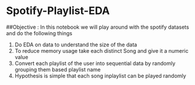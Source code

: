 # Spotify-Playlist-EDA

##Objective : In this notebook we will play around with the spotify datasets and do the following things
1. Do EDA on data to understand the size of the data
2. To reduce memory usage take each distinct Song and give it a numeric value 
3. Convert each playlist of the user into sequential data by randomly grouping them based playlist name
4. Hypothesis is simple that each song inplaylist can be played randomly
